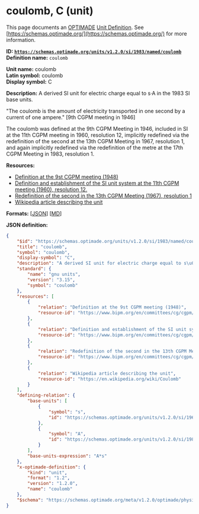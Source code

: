 # coulomb, C (unit)
This page documents an [OPTIMADE](https://www.optimade.org/) [Unit Definition](https://schemas.optimade.org/#definitions). See [https://schemas.optimade.org/](https://schemas.optimade.org/) for more information.

**ID: [`https://schemas.optimade.org/units/v1.2.0/si/1983/named/coulomb`](https://schemas.optimade.org/units/v1.2.0/si/1983/named/coulomb)**  
**Definition name:** `coulomb`

**Unit name:** coulomb  
**Latin symbol:** coulomb  
**Display symbol:** C  
  
**Description:** A derived SI unit for electric charge equal to s·A in the 1983 SI base units.

"The coulomb is the amount of electricity transported in one second by a current of one ampere." [9th CGPM meeting in 1946]

The coulomb was defined at the 9th CGPM Meeting in 1946, included in SI at the 11th CGPM meeting in 1960, resolution 12, implicitly redefined via the redefinition of the second at the 13th CGPM Meeting in 1967, resolution 1, and again implicitly redefined via the redefinition of the metre at the 17th CGPM Meeting in 1983, resolution 1.

**Resources:**

- [Definition at the 9st CGPM meeting (1948)](https://www.bipm.org/en/committees/cg/cgpm/9-1948)
- [Definition and establishment of the SI unit system at the 11th CGPM meeting (1960), resolution 12.](https://www.bipm.org/en/committees/cg/cgpm/11-1960/resolution-12)
- [Redefinition of the second in the 13th CGPM Meeting (1967), resolution 1](https://www.bipm.org/en/committees/cg/cgpm/13-1967/resolution-1)
- [Wikipedia article describing the unit](https://en.wikipedia.org/wiki/Coulomb)


**Formats:** [[JSON](coulomb.json)] [[MD](coulomb.md)]

**JSON definition:**

``` json
{
    "$id": "https://schemas.optimade.org/units/v1.2.0/si/1983/named/coulomb",
    "title": "coulomb",
    "symbol": "coulomb",
    "display-symbol": "C",
    "description": "A derived SI unit for electric charge equal to s\u00b7A in the 1983 SI base units.\n\n\"The coulomb is the amount of electricity transported in one second by a current of one ampere.\" [9th CGPM meeting in 1946]\n\nThe coulomb was defined at the 9th CGPM Meeting in 1946, included in SI at the 11th CGPM meeting in 1960, resolution 12, implicitly redefined via the redefinition of the second at the 13th CGPM Meeting in 1967, resolution 1, and again implicitly redefined via the redefinition of the metre at the 17th CGPM Meeting in 1983, resolution 1.",
    "standard": {
        "name": "gnu units",
        "version": "3.15",
        "symbol": "coulomb"
    },
    "resources": [
        {
            "relation": "Definition at the 9st CGPM meeting (1948)",
            "resource-id": "https://www.bipm.org/en/committees/cg/cgpm/9-1948"
        },
        {
            "relation": "Definition and establishment of the SI unit system at the 11th CGPM meeting (1960), resolution 12.",
            "resource-id": "https://www.bipm.org/en/committees/cg/cgpm/11-1960/resolution-12"
        },
        {
            "relation": "Redefinition of the second in the 13th CGPM Meeting (1967), resolution 1",
            "resource-id": "https://www.bipm.org/en/committees/cg/cgpm/13-1967/resolution-1"
        },
        {
            "relation": "Wikipedia article describing the unit",
            "resource-id": "https://en.wikipedia.org/wiki/Coulomb"
        }
    ],
    "defining-relation": {
        "base-units": [
            {
                "symbol": "s",
                "id": "https://schemas.optimade.org/units/v1.2.0/si/1967/base/second"
            },
            {
                "symbol": "A",
                "id": "https://schemas.optimade.org/units/v1.2.0/si/1983/base/ampere"
            }
        ],
        "base-units-expression": "A*s"
    },
    "x-optimade-definition": {
        "kind": "unit",
        "format": "1.2",
        "version": "1.2.0",
        "name": "coulomb"
    },
    "$schema": "https://schemas.optimade.org/meta/v1.2.0/optimade/physical_unit_definition.md"
}
```